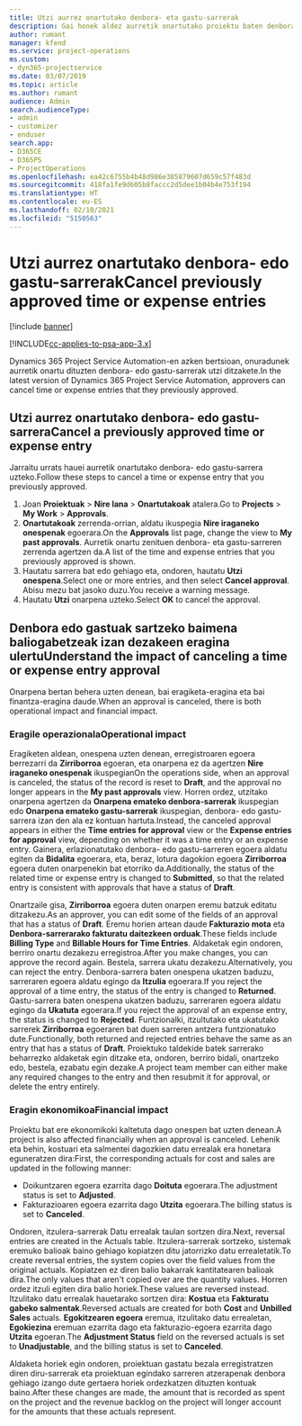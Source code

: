 ```yaml
---
title: Utzi aurrez onartutako denbora- eta gastu-sarrerak
description: Gai honek aldez aurretik onartutako proiektu baten denbora- edo gastu-transakzioa uzteari buruzko informazioa eskaintzen du.
author: rumant
manager: kfend
ms.service: project-operations
ms.custom:
- dyn365-projectservice
ms.date: 03/07/2019
ms.topic: article
ms.author: rumant
audience: Admin
search.audienceType:
- admin
- customizer
- enduser
search.app:
- D365CE
- D365PS
- ProjectOperations
ms.openlocfilehash: ea42c6755b4b48d986e385879607d659c57f483d
ms.sourcegitcommit: 418fa1fe9d605b8faccc2d5dee1b04b4e753f194
ms.translationtype: HT
ms.contentlocale: eu-ES
ms.lasthandoff: 02/10/2021
ms.locfileid: "5150563"
---
```

# <a name="cancel-previously-approved-time-or-expense-entries"></a><span data-ttu-id="d7037-103">Utzi aurrez onartutako denbora- edo gastu-sarrerak</span><span class="sxs-lookup"><span data-stu-id="d7037-103">Cancel previously approved time or expense entries</span></span>

[!include [banner](../includes/psa-now-project-operations.md)]

[!INCLUDE[cc-applies-to-psa-app-3.x](../includes/cc-applies-to-psa-app-3x.md)]

<span data-ttu-id="d7037-104">Dynamics 365 Project Service Automation-en azken bertsioan, onuradunek aurretik onartu dituzten denbora- edo gastu-sarrerak utzi ditzakete.</span><span class="sxs-lookup"><span data-stu-id="d7037-104">In the latest version of Dynamics 365 Project Service Automation, approvers can cancel time or expense entries that they previously approved.</span></span>

## <a name="cancel-a-previously-approved-time-or-expense-entry"></a><span data-ttu-id="d7037-105">Utzi aurrez onartutako denbora- edo gastu-sarrera</span><span class="sxs-lookup"><span data-stu-id="d7037-105">Cancel a previously approved time or expense entry</span></span>

<span data-ttu-id="d7037-106">Jarraitu urrats hauei aurretik onartutako denbora- edo gastu-sarrera uzteko.</span><span class="sxs-lookup"><span data-stu-id="d7037-106">Follow these steps to cancel a time or expense entry that you previously approved.</span></span>

1. <span data-ttu-id="d7037-107">Joan **Proiektuak** \> **Nire lana** \> **Onartutakoak** atalera.</span><span class="sxs-lookup"><span data-stu-id="d7037-107">Go to **Projects** \> **My Work** \> **Approvals**.</span></span>
2. <span data-ttu-id="d7037-108">**Onartutakoak** zerrenda-orrian, aldatu ikuspegia **Nire iraganeko onespenak** egoerara.</span><span class="sxs-lookup"><span data-stu-id="d7037-108">On the **Approvals** list page, change the view to **My past approvals**.</span></span> <span data-ttu-id="d7037-109">Aurretik onartu zenituen denbora- eta gastu-sarreren zerrenda agertzen da.</span><span class="sxs-lookup"><span data-stu-id="d7037-109">A list of the time and expense entries that you previously approved is shown.</span></span>
3. <span data-ttu-id="d7037-110">Hautatu sarrera bat edo gehiago eta, ondoren, hautatu **Utzi onespena**.</span><span class="sxs-lookup"><span data-stu-id="d7037-110">Select one or more entries, and then select **Cancel approval**.</span></span> <span data-ttu-id="d7037-111">Abisu mezu bat jasoko duzu.</span><span class="sxs-lookup"><span data-stu-id="d7037-111">You receive a warning message.</span></span>
4. <span data-ttu-id="d7037-112">Hautatu **Utzi** onarpena uzteko.</span><span class="sxs-lookup"><span data-stu-id="d7037-112">Select **OK** to cancel the approval.</span></span>

## <a name="understand-the-impact-of-canceling-a-time-or-expense-entry-approval"></a><span data-ttu-id="d7037-113">Denbora edo gastuak sartzeko baimena baliogabetzeak izan dezakeen eragina ulertu</span><span class="sxs-lookup"><span data-stu-id="d7037-113">Understand the impact of canceling a time or expense entry approval</span></span>

<span data-ttu-id="d7037-114">Onarpena bertan behera uzten denean, bai eragiketa-eragina eta bai finantza-eragina daude.</span><span class="sxs-lookup"><span data-stu-id="d7037-114">When an approval is canceled, there is both operational impact and financial impact.</span></span>

### <a name="operational-impact"></a><span data-ttu-id="d7037-115">Eragile operazionala</span><span class="sxs-lookup"><span data-stu-id="d7037-115">Operational impact</span></span>

<span data-ttu-id="d7037-116">Eragiketen aldean, onespena uzten denean, erregistroaren egoera berrezarri da **Zirriborroa** egoeran, eta onarpena ez da agertzen **Nire iraganeko onespenak** ikuspegian</span><span class="sxs-lookup"><span data-stu-id="d7037-116">On the operations side, when an approval is canceled, the status of the record is reset to **Draft**, and the approval no longer appears in the **My past approvals** view.</span></span> <span data-ttu-id="d7037-117">Horren ordez, utzitako onarpena agertzen da **Onarpena emateko denbora-sarrerak** ikuspegian edo **Onarpena emateko gastu-sarrerak** ikuspegian, denbora- edo gastu-sarrera izan den ala ez kontuan hartuta.</span><span class="sxs-lookup"><span data-stu-id="d7037-117">Instead, the canceled approval appears in either the **Time entries for approval** view or the **Expense entries for approval** view, depending on whether it was a time entry or an expense entry.</span></span> <span data-ttu-id="d7037-118">Gainera, erlazionatutako denbora- edo gastu-sarreren egoera aldatu egiten da **Bidalita** egoerara, eta, beraz, lotura dagokion egoera **Zirriborroa** egoera duten onarpenekin bat etorriko da.</span><span class="sxs-lookup"><span data-stu-id="d7037-118">Additionally, the status of the related time or expense entry is changed to **Submitted**, so that the related entry is consistent with approvals that have a status of **Draft**.</span></span>

<span data-ttu-id="d7037-119">Onartzaile gisa, **Zirriborroa** egoera duten onarpen eremu batzuk editatu ditzakezu.</span><span class="sxs-lookup"><span data-stu-id="d7037-119">As an approver, you can edit some of the fields of an approval that has a status of **Draft**.</span></span> <span data-ttu-id="d7037-120">Eremu horien artean daude **Fakturazio mota** eta **Denbora-sarrerarako fakturatu daitezkeen orduak**.</span><span class="sxs-lookup"><span data-stu-id="d7037-120">These fields include **Billing Type** and **Billable Hours for Time Entries**.</span></span> <span data-ttu-id="d7037-121">Aldaketak egin ondoren, berriro onartu dezakezu erregistroa.</span><span class="sxs-lookup"><span data-stu-id="d7037-121">After you make changes, you can approve the record again.</span></span> <span data-ttu-id="d7037-122">Bestela, sarrera ukatu dezakezu.</span><span class="sxs-lookup"><span data-stu-id="d7037-122">Alternatively, you can reject the entry.</span></span> <span data-ttu-id="d7037-123">Denbora-sarrera baten onespena ukatzen baduzu, sarreraren egoera aldatu egingo da **Itzulia** egoerara.</span><span class="sxs-lookup"><span data-stu-id="d7037-123">If you reject the approval of a time entry, the status of the entry is changed to **Returned**.</span></span> <span data-ttu-id="d7037-124">Gastu-sarrera baten onespena ukatzen baduzu, sarreraren egoera aldatu egingo da **Ukatuta** egoerara.</span><span class="sxs-lookup"><span data-stu-id="d7037-124">If you reject the approval of an expense entry, the status is changed to **Rejected**.</span></span> <span data-ttu-id="d7037-125">Funtzionalki, itzultutako eta ukatutako sarrerek **Zirriborroa** egoeraren bat duen sarreren antzera funtzionatuko dute.</span><span class="sxs-lookup"><span data-stu-id="d7037-125">Functionally, both returned and rejected entries behave the same as an entry that has a status of **Draft**.</span></span> <span data-ttu-id="d7037-126">Proiektuko taldekide batek sarrerako beharrezko aldaketak egin ditzake eta, ondoren, berriro bidali, onartzeko edo, bestela, ezabatu egin dezake.</span><span class="sxs-lookup"><span data-stu-id="d7037-126">A project team member can either make any required changes to the entry and then resubmit it for approval, or delete the entry entirely.</span></span>

### <a name="financial-impact"></a><span data-ttu-id="d7037-127">Eragin ekonomikoa</span><span class="sxs-lookup"><span data-stu-id="d7037-127">Financial impact</span></span>

<span data-ttu-id="d7037-128">Proiektu bat ere ekonomikoki kaltetuta dago onespen bat uzten denean.</span><span class="sxs-lookup"><span data-stu-id="d7037-128">A project is also affected financially when an approval is canceled.</span></span> <span data-ttu-id="d7037-129">Lehenik eta behin, kostuari eta salmentei dagozkien datu errealak era honetara eguneratzen dira:</span><span class="sxs-lookup"><span data-stu-id="d7037-129">First, the corresponding actuals for cost and sales are updated in the following manner:</span></span>

- <span data-ttu-id="d7037-130">Doikuntzaren egoera ezarrita dago **Doituta** egoerara.</span><span class="sxs-lookup"><span data-stu-id="d7037-130">The adjustment status is set to **Adjusted**.</span></span>
- <span data-ttu-id="d7037-131">Fakturazioaren egoera ezarrita dago **Utzita** egoerara.</span><span class="sxs-lookup"><span data-stu-id="d7037-131">The billing status is set to **Canceled**.</span></span>

<span data-ttu-id="d7037-132">Ondoren, itzulera-sarrerak Datu errealak taulan sortzen dira.</span><span class="sxs-lookup"><span data-stu-id="d7037-132">Next, reversal entries are created in the Actuals table.</span></span> <span data-ttu-id="d7037-133">Itzulera-sarrerak sortzeko, sistemak eremuko balioak baino gehiago kopiatzen ditu jatorrizko datu errealetatik.</span><span class="sxs-lookup"><span data-stu-id="d7037-133">To create reversal entries, the system copies over the field values from the original actuals.</span></span> <span data-ttu-id="d7037-134">Kopiatzen ez diren balio bakarrak kantitatearen balioak dira.</span><span class="sxs-lookup"><span data-stu-id="d7037-134">The only values that aren't copied over are the quantity values.</span></span> <span data-ttu-id="d7037-135">Horren ordez itzuli egiten dira balio horiek.</span><span class="sxs-lookup"><span data-stu-id="d7037-135">These values are reversed instead.</span></span> <span data-ttu-id="d7037-136">Itzulitako datu errealak hauetarako sortzen dira: **Kostua** eta **Fakturatu gabeko salmentak**.</span><span class="sxs-lookup"><span data-stu-id="d7037-136">Reversed actuals are created for both **Cost** and **Unbilled Sales** actuals.</span></span> <span data-ttu-id="d7037-137">**Egokitzearen egoera** eremua, itzulitako datu errealetan, **Egokiezina** eremuan ezarrita dago eta fakturazio-egoera ezarrita dago **Utzita** egoeran.</span><span class="sxs-lookup"><span data-stu-id="d7037-137">The **Adjustment Status** field on the reversed actuals is set to **Unadjustable**, and the billing status is set to **Canceled**.</span></span>

<span data-ttu-id="d7037-138">Aldaketa horiek egin ondoren, proiektuan gastatu bezala erregistratzen diren diru-sarrerak eta proiektuan egindako sarreren atzerapenak denbora gehiago izango dute gertaera horiek ordezkatzen dituzten kontuak baino.</span><span class="sxs-lookup"><span data-stu-id="d7037-138">After these changes are made, the amount that is recorded as spent on the project and the revenue backlog on the project will longer account for the amounts that these actuals represent.</span></span>
